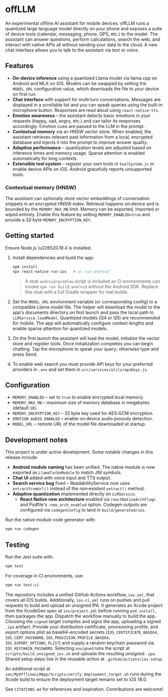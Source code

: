 # offLLM

An experimental offline AI assistant for mobile devices. offLLM runs a
quantized large language model directly on your phone and exposes a suite of
device tools (calendar, messaging, phone, GPS, etc.) to the model. The
assistant can answer questions, perform calculations, search the web, and
interact with native APIs all without sending your data to the cloud. A new
chat interface allows you to talk to the assistant via text or voice.

## Features

- **On‑device inference** using a quantized Llama model via llama.cpp on
  Android and MLX on iOS. Models can be swapped by setting the `MODEL_URL`
  configuration value, which downloads the file to your device on first run.
- **Chat interface** with support for multi‑turn conversations. Messages are
  displayed in a scrollable list and you can speak queries using the built-in
  microphone button. Responses are read aloud using `react‑native‑tts`.
- **Emotion awareness** – the assistant detects basic emotions in your
  requests (happy, sad, angry, etc.) and can tailor its responses
  accordingly. Emotion cues are passed to the LLM in the prompt.
- **Contextual memory** via an HNSW vector store. When enabled, the
  assistant retrieves relevant past information from a local, encrypted
  database and injects it into the prompt to improve answer quality.
- **Adaptive performance** – quantization levels are adjusted based on
  inference times and memory usage. Sparse attention is enabled
  automatically for long contexts.
- **Extensible tool system** – register your own tools in `toolSystem.js`
  or enable device APIs on iOS. Android gracefully reports unsupported
  tools.

### Contextual memory (HNSW)

The assistant can optionally store vector embeddings of conversation snippets in an encrypted HNSW index. Retrieval happens on‑device and is bounded by the `MEMORY_MAX_MB` limit. Memory can be exported, imported or wiped entirely. Enable this feature by setting `MEMORY_ENABLED=true` and provide a 32‑byte `MEMORY_ENCRYPTION_KEY`.

## Getting started

Ensure Node.js \u226520.19.4 is installed.

1. Install dependencies and build the app:

   ```bash
   npm install
   npx react-native run-ios   # or run-android
   ```

   > A stub `android/gradlew` script is included so CI environments can invoke `npm run build:android` without the Android SDK. Replace this stub with a full Gradle wrapper for real builds.

2. Set the `MODEL_URL` environment variable (or corresponding config) to a
   compatible Llama model file. The helper
   will download the model to the app's documents directory on first launch and
   pass the local path to `LLMService.loadModel`. Quantized models (Q4 or Q5)
   are recommended for mobile. The app will automatically configure context
   lengths and enable sparse attention for quantized models.

3. On the first launch the assistant will load the model, initialize the
   vector store and register tools. Once initialization completes you can
   begin chatting. Tap the microphone to speak your query; otherwise type
   and press Send.

4. To enable web search you must provide API keys for your preferred
   providers in `.env` and set them in `src/services/utils/apiKeys.js`.

## Configuration

- `MEMORY_ENABLED` – set to `true` to enable encrypted local memory.
- `MEMORY_MAX_MB` – maximum size of memory database in megabytes (default `10`).
- `MEMORY_ENCRYPTION_KEY` – 32 byte key used for AES‑GCM encryption.
- `EMOTION_AUDIO_ENABLED` – enable on‑device audio prosody detection.
- `MODEL_URL` – remote URL of the model file downloaded at startup.

## Development notes

This project is under active development. Some notable changes in this
release include:

- **Android module naming** has been unified. The native module is now
  exported as `LlamaTurboModule` to match JNI symbols.
- **Chat UI** added with voice input and TTS output.
- **Search service bug** fixed – ReadabilityService now uses
  `extractFromUrl()` instead of the non‑existent `extract()` method.
- **Adaptive quantization** implemented directly on `LLMService`.
  - **React Native new architecture** enabled via `reactNativeArchFlags` and
    Podfile's `:new_arch_enabled` option. Codegen outputs are configured via
    `codegenConfig` to land in `build/generated/ios`.

Run the native module code generator with:

```bash
npm run codegen
```

## Testing

Run the Jest suite with:

```bash
npm test
```

For coverage in CI environments, use:

```bash
npm run test:ci
```

The repository includes a unified GitHub Actions workflow, `ios.yml`, that covers
all iOS builds. Additionally, `ios-ci.yml` runs on pushes and pull requests to build and upload an unsigned IPA. It generates an Xcode project from the XcodeGen spec at `ios/project.yml` before running `pod install`, then packages the app.
Dispatch the workflow manually to build the app. Choosing the `signed` target
compiles and signs the app, uploading a signed `.ipa` artifact. Provide your
distribution certificate, provisioning profile, and export options plist as
base64-encoded secrets (`IOS_CERTIFICATE_BASE64`, `IOS_CERT_PASSWORD`,
`IOS_PROVISION_PROFILE_BASE64`, `IOS_EXPORT_OPTIONS_PLIST`) and supply a random
keychain password via `IOS_KEYCHAIN_PASSWORD`. Selecting `unsigned` runs the
script at `scripts/build_unsigned_ios.sh` and uploads the resulting unsigned
`.ipa`. Shared setup steps live in the reusable action at
`.github/actions/ios-setup`.

An additional script at `ios/MyOfflineLLMApp/Scripts/verify_deployment_target.sh` runs during the Xcode build to ensure the
deployment target remains set to iOS 18.0.

See `CITATIONS.md` for references and inspiration. Contributions are
welcome!
